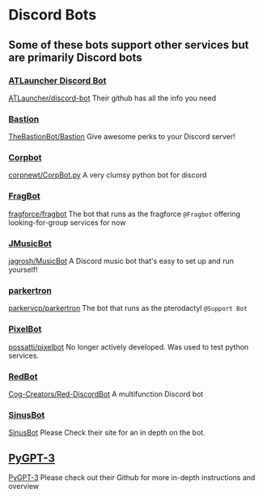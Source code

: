 # Discord Bots

## Some of these bots support other services but are primarily Discord bots

### [ATLauncher Discord Bot](atlbot)

[ATLauncher/discord-bot](https://github.com/ATLauncher/discord-bot)
Their github has all the info you need

### [Bastion](bastion)

[TheBastionBot/Bastion](https://github.com/TheBastionBot/Bastion)
Give awesome perks to your Discord server!

### [Corpbot](corpbot)

[corpnewt/CorpBot.py](https://github.com/corpnewt/CorpBot.py)
A very clumsy python bot for discord

### [FragBot](fragbot)

[fragforce/fragbot](https://github.com/fragforce/fragbot)
The bot that runs as the fragforce `@Fragbot` offering looking-for-group services for now

### [JMusicBot](jmusicbot)

[jagrosh/MusicBot](https://github.com/jagrosh/MusicBot)
A Discord music bot that's easy to set up and run yourself!

### [parkertron](parkertron)

[parkervcp/parkertron](https://github.com/parkervcp/parkertron)
The bot that runs as the pterodactyl `@Support Bot`

### [PixelBot](pixelbot)

[possatti/pixelbot](https://github.com/possatti/pixelbot)
No longer actively developed.
Was used to test python services.

### [RedBot](redbot)

[Cog-Creators/Red-DiscordBot](https://github.com/Cog-Creators/Red-DiscordBot)
A multifunction Discord bot

### [SinusBot](sinusbot)

[SinusBot](https://www.sinusbot.com/)
Please Check their site for an in depth on the bot.

## [PyGPT-3](PyGPT-3)

[PyGPT-3](https://github.com/Loki-101/PyGPT-3)
Please check out their Github for more in-depth instructions and overview

